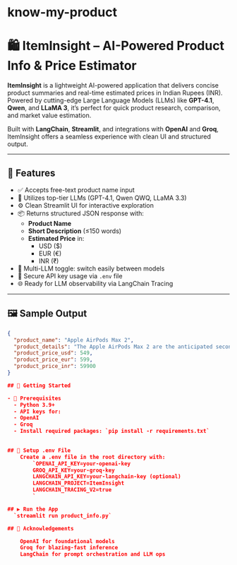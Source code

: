 # know-my-product

# 🛍️ ItemInsight – AI-Powered Product Info & Price Estimator

**ItemInsight** is a lightweight AI-powered application that delivers concise product summaries and real-time estimated prices in Indian Rupees (INR). Powered by cutting-edge Large Language Models (LLMs) like **GPT-4.1**, **Qwen**, and **LLaMA 3**, it’s perfect for quick product research, comparison, and market value estimation.

Built with **LangChain**, **Streamlit**, and integrations with **OpenAI** and **Groq**, ItemInsight offers a seamless experience with clean UI and structured output.

---

## 📌 Features

- ✅ Accepts free-text product name input
- 🧠 Utilizes top-tier LLMs (GPT-4.1, Qwen QWQ, LLaMA 3.3)
- ⚙️ Clean Streamlit UI for interactive exploration
- 📦 Returns structured JSON response with:
  - **Product Name**
  - **Short Description** (≤150 words)
  - **Estimated Price** in:
    - USD ($)
    - EUR (€)
    - INR (₹)
- 🔄 Multi-LLM toggle: switch easily between models
- 🔐 Secure API key usage via `.env` file
- 🌐 Ready for LLM observability via LangChain Tracing

---

## 🖼️ Sample Output

```json
{
  "product_name": "Apple AirPods Max 2",
  "product_details": "The Apple AirPods Max 2 are the anticipated second-generation over-ear wireless headphones from Apple, expected to feature improved active noise cancellation, enhanced audio quality, longer battery life, and updated H-series chip for better connectivity and performance. They retain the premium build with aluminum ear cups, memory foam cushions, and digital crown controls. Expected upgrades include new color options, enhanced transparency mode, and support for lossless audio.",
  "product_price_usd": 549,
  "product_price_eur": 599,
  "product_price_inr": 59900
}

## 🚀 Getting Started

- 🔧 Prerequisites
  - Python 3.9+
  - API keys for:
  - OpenAI
  - Groq
  - Install required packages: `pip install -r requirements.txt`

 
## 📁 Setup .env File
    Create a .env file in the root directory with: 
        `OPENAI_API_KEY=your-openai-key
        GROQ_API_KEY=your-groq-key
        LANGCHAIN_API_KEY=your-langchain-key (optional)
        LANGCHAIN_PROJECT=ItemInsight
        LANGCHAIN_TRACING_V2=true
        `

## ▶️ Run the App
  `streamlit run product_info.py`

## 🙌 Acknowledgements

    OpenAI for foundational models
    Groq for blazing-fast inference
    LangChain for prompt orchestration and LLM ops